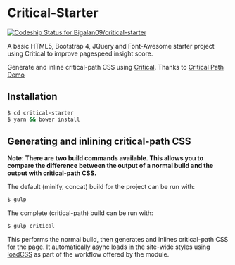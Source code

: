 # Critical-Starter

[ ![Codeship Status for Bigalan09/critical-starter](https://app.codeship.com/projects/1b742ea0-a2c3-0135-436c-7a11b80692af/status?branch=master)](https://app.codeship.com/projects/254761)

A basic HTML5, Bootstrap 4, JQuery and Font-Awesome starter project using Critical to improve pagespeed insight score.

Generate and inline critical-path CSS using [Critical](http://github.com/addyosmani/critical).
Thanks to [Critical Path Demo](https://github.com/addyosmani/critical-path-css-demo)

## Installation

```sh
$ cd critical-starter
$ yarn && bower install
```

## Generating and inlining critical-path CSS

**Note: There are two build commands available. This allows you to compare the difference
between the output of a normal build and the output with critical-path CSS.**

The default (minify, concat) build for the project can be run with:

```sh
$ gulp
```

The complete (critical-path) build can be run with:

```sh
$ gulp critical
```

This performs the normal build, then generates and inlines critical-path CSS for the page. It automatically async loads in the site-wide styles using [loadCSS](https://github.com/filamentgroup/loadCSS/) as part of the workflow offered by the module.
